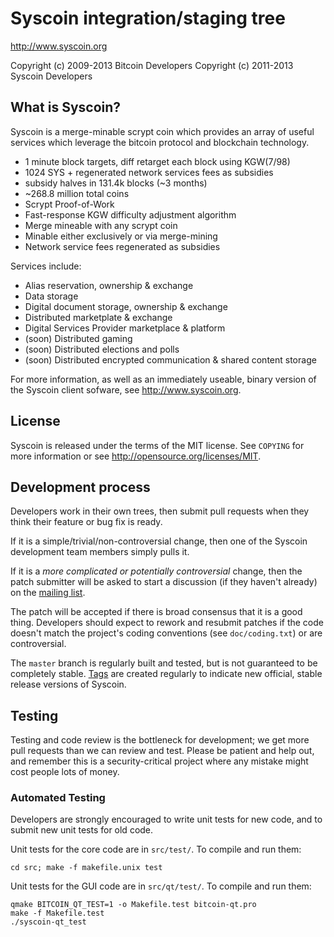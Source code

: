 Syscoin integration/staging tree
================================

http://www.syscoin.org

Copyright (c) 2009-2013 Bitcoin Developers
Copyright (c) 2011-2013 Syscoin Developers

What is Syscoin?
----------------

Syscoin is a merge-minable scrypt coin which provides an array of useful services
which leverage the bitcoin protocol and blockchain technology.

 - 1 minute block targets, diff retarget each block using KGW(7/98) 
 - 1024 SYS + regenerated network services fees as subsidies
 - subsidy halves in 131.4k blocks (~3 months)
 - ~268.8 million total coins
 - Scrypt Proof-of-Work
 - Fast-response KGW difficulty adjustment algorithm
 - Merge mineable with any scrypt coin
 - Minable either exclusively or via merge-mining 
 - Network service fees regenerated as subsidies

Services include:

- Alias reservation, ownership & exchange
- Data storage
- Digital document storage, ownership & exchange
- Distributed marketplate & exchange
- Digital Services Provider marketplace & platform
- (soon) Distributed gaming
- (soon) Distributed elections and polls
- (soon) Distributed encrypted communication & shared content storage

For more information, as well as an immediately useable, binary version of
the Syscoin client sofware, see http://www.syscoin.org.

License
-------

Syscoin is released under the terms of the MIT license. See `COPYING` for more
information or see http://opensource.org/licenses/MIT.

Development process
-------------------

Developers work in their own trees, then submit pull requests when they think
their feature or bug fix is ready.

If it is a simple/trivial/non-controversial change, then one of the Syscoin
development team members simply pulls it.

If it is a *more complicated or potentially controversial* change, then the patch
submitter will be asked to start a discussion (if they haven't already) on the
[mailing list](http://sourceforge.net/mailarchive/forum.php?forum_name=bitcoin-development).

The patch will be accepted if there is broad consensus that it is a good thing.
Developers should expect to rework and resubmit patches if the code doesn't
match the project's coding conventions (see `doc/coding.txt`) or are
controversial.

The `master` branch is regularly built and tested, but is not guaranteed to be
completely stable. [Tags](https://github.com/bitcoin/bitcoin/tags) are created
regularly to indicate new official, stable release versions of Syscoin.

Testing
-------

Testing and code review is the bottleneck for development; we get more pull
requests than we can review and test. Please be patient and help out, and
remember this is a security-critical project where any mistake might cost people
lots of money.

### Automated Testing

Developers are strongly encouraged to write unit tests for new code, and to
submit new unit tests for old code.

Unit tests for the core code are in `src/test/`. To compile and run them:

    cd src; make -f makefile.unix test

Unit tests for the GUI code are in `src/qt/test/`. To compile and run them:

    qmake BITCOIN_QT_TEST=1 -o Makefile.test bitcoin-qt.pro
    make -f Makefile.test
    ./syscoin-qt_test

